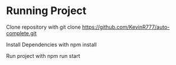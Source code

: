 # Running Project

Clone repository with git clone https://github.com/KevinR777/auto-complete.git

Install Dependencies with npm install

Run project with npm run start

